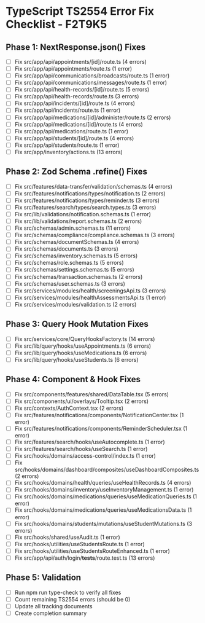 # TypeScript TS2554 Error Fix Checklist - F2T9K5

## Phase 1: NextResponse.json() Fixes
- [ ] Fix src/app/api/appointments/[id]/route.ts (4 errors)
- [ ] Fix src/app/api/appointments/route.ts (1 error)
- [ ] Fix src/app/api/communications/broadcasts/route.ts (1 error)
- [ ] Fix src/app/api/communications/messages/route.ts (1 error)
- [ ] Fix src/app/api/health-records/[id]/route.ts (5 errors)
- [ ] Fix src/app/api/health-records/route.ts (3 errors)
- [ ] Fix src/app/api/incidents/[id]/route.ts (4 errors)
- [ ] Fix src/app/api/incidents/route.ts (1 error)
- [ ] Fix src/app/api/medications/[id]/administer/route.ts (2 errors)
- [ ] Fix src/app/api/medications/[id]/route.ts (4 errors)
- [ ] Fix src/app/api/medications/route.ts (1 error)
- [ ] Fix src/app/api/students/[id]/route.ts (4 errors)
- [ ] Fix src/app/api/students/route.ts (1 error)
- [ ] Fix src/app/inventory/actions.ts (13 errors)

## Phase 2: Zod Schema .refine() Fixes
- [ ] Fix src/features/data-transfer/validation/schemas.ts (4 errors)
- [ ] Fix src/features/notifications/types/notification.ts (2 errors)
- [ ] Fix src/features/notifications/types/reminder.ts (3 errors)
- [ ] Fix src/features/search/types/search.types.ts (3 errors)
- [ ] Fix src/lib/validations/notification.schemas.ts (1 error)
- [ ] Fix src/lib/validations/report.schemas.ts (2 errors)
- [ ] Fix src/schemas/admin.schemas.ts (11 errors)
- [ ] Fix src/schemas/compliance/compliance.schemas.ts (3 errors)
- [ ] Fix src/schemas/documentSchemas.ts (4 errors)
- [ ] Fix src/schemas/documents.ts (3 errors)
- [ ] Fix src/schemas/inventory.schemas.ts (5 errors)
- [ ] Fix src/schemas/role.schemas.ts (5 errors)
- [ ] Fix src/schemas/settings.schemas.ts (5 errors)
- [ ] Fix src/schemas/transaction.schemas.ts (2 errors)
- [ ] Fix src/schemas/user.schemas.ts (3 errors)
- [ ] Fix src/services/modules/health/screeningsApi.ts (3 errors)
- [ ] Fix src/services/modules/healthAssessmentsApi.ts (1 error)
- [ ] Fix src/services/modules/validation.ts (2 errors)

## Phase 3: Query Hook Mutation Fixes
- [ ] Fix src/services/core/QueryHooksFactory.ts (14 errors)
- [ ] Fix src/lib/query/hooks/useAppointments.ts (6 errors)
- [ ] Fix src/lib/query/hooks/useMedications.ts (6 errors)
- [ ] Fix src/lib/query/hooks/useStudents.ts (6 errors)

## Phase 4: Component & Hook Fixes
- [ ] Fix src/components/features/shared/DataTable.tsx (5 errors)
- [ ] Fix src/components/ui/overlays/Tooltip.tsx (2 errors)
- [ ] Fix src/contexts/AuthContext.tsx (2 errors)
- [ ] Fix src/features/notifications/components/NotificationCenter.tsx (1 error)
- [ ] Fix src/features/notifications/components/ReminderScheduler.tsx (1 error)
- [ ] Fix src/features/search/hooks/useAutocomplete.ts (1 error)
- [ ] Fix src/features/search/hooks/useSearch.ts (1 error)
- [ ] Fix src/hooks/domains/access-control/index.ts (1 error)
- [ ] Fix src/hooks/domains/dashboard/composites/useDashboardComposites.ts (2 errors)
- [ ] Fix src/hooks/domains/health/queries/useHealthRecords.ts (4 errors)
- [ ] Fix src/hooks/domains/inventory/useInventoryManagement.ts (1 error)
- [ ] Fix src/hooks/domains/medications/queries/useMedicationQueries.ts (1 error)
- [ ] Fix src/hooks/domains/medications/queries/useMedicationsData.ts (1 error)
- [ ] Fix src/hooks/domains/students/mutations/useStudentMutations.ts (3 errors)
- [ ] Fix src/hooks/shared/useAudit.ts (1 error)
- [ ] Fix src/hooks/utilities/useStudentsRoute.ts (1 error)
- [ ] Fix src/hooks/utilities/useStudentsRouteEnhanced.ts (1 error)
- [ ] Fix src/app/api/auth/login/__tests__/route.test.ts (13 errors)

## Phase 5: Validation
- [ ] Run npm run type-check to verify all fixes
- [ ] Count remaining TS2554 errors (should be 0)
- [ ] Update all tracking documents
- [ ] Create completion summary
